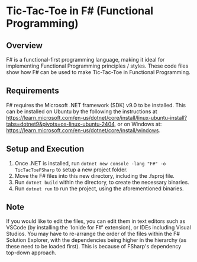# Tic-Tac-Toe in F# (Functional Programming)

## Overview
F# is a functional-first programming language, making it ideal for implementing Functional Programming principles / styles. These code files show how F# can be used to make Tic-Tac-Toe in Functional Programming.

## Requirements
F# requires the Microsoft .NET framework (SDK) v9.0 to be installed. This can be installed on Ubuntu by the following the instructions at https://learn.microsoft.com/en-us/dotnet/core/install/linux-ubuntu-install?tabs=dotnet9&pivots=os-linux-ubuntu-2404, or on Windows at: https://learn.microsoft.com/en-us/dotnet/core/install/windows.

## Setup and Execution
1. Once .NET is installed, run `dotnet new console -lang "F#" -o TicTacToeFSharp` to setup a new project folder.
2. Move the F# files into this new directory, including the .fsproj file.
3. Run `dotnet build` within the directory, to create the necessary binaries.
4. Run `dotnet run` to run the project, using the aforementioned binaries.

## Note
If you would like to edit the files, you can edit them in text editors such as VSCode (by installing the 'Ionide for F#' extension), or IDEs including Visual Studios. You may have to re-arrange the order of the files within the F# Solution Explorer, with the dependencies being higher in the hierarchy (as these need to be loaded first). This is because of FSharp's dependency top-down approach.
